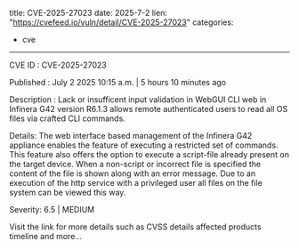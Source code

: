  
title: CVE-2025-27023
date: 2025-7-2
lien: "https://cvefeed.io/vuln/detail/CVE-2025-27023"
categories:
  - cve
---

CVE ID : CVE-2025-27023

Published :  July 2
2025
10:15 a.m. | 5 hours
10 minutes ago

Description : Lack or insufficent input validation in WebGUI CLI web in Infinera G42 
version R6.1.3 allows remote authenticated users to read all OS files 
via crafted CLI commands.


Details: The web interface based management of the Infinera G42 appliance enables the feature of
 executing a restricted set of commands. This feature 
also offers the option to execute a script-file already present on the target
 device. When a non-script or incorrect file is specified
the content 
of the file is shown along with an error message. Due to an execution of the http service with a privileged user all files on the file system can be viewed this way.

Severity: 6.5 | MEDIUM

Visit the link for more details
such as CVSS details
affected products
timeline
and more...
